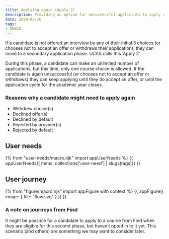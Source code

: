 ```yaml
---
title: Applying again (Apply 2)
description: Providing an option for unsuccessful applicants to apply again.
date: 2020-03-16
tags:
- AN022
---
```

If a candidate is not offered an interview by any of their initial 3 choices (or chooses not to accept an offer or withdraws their application), they can move to a secondary application phase. UCAS calls this ‘Apply 2’.

During this phase, a candidate can make an unlimited number of applications, but this time, only one course choice is allowed. If the candidate is again unsuccessful (or chooses not to accept an offer or withdraws) they can keep applying until they do accept an offer, or until the application cycle for the academic year closes.

### Reasons why a candidate might need to apply again

* Withdrew choice(s)
* Declined offer(s)
* Declined by default
* Rejected by provider(s)
* Rejected by default

## User needs

{% from "user-needs/macro.njk" import appUserNeeds %}
{{ appUserNeeds({ items: collections['user-need'] | slugs(tags)}) }}

## User journey

{% from "figure/macro.njk" import appFigure with context %}
{{ appFigure({
  image: {
    file: "flow.svg"
  }
}) }}

### A note on journeys from Find

It might be possible for a candidate to apply to a course from Find when they are eligible for this second phase, but haven’t opted in to it yet. This scenario (and others) are something we may want to consider later.
